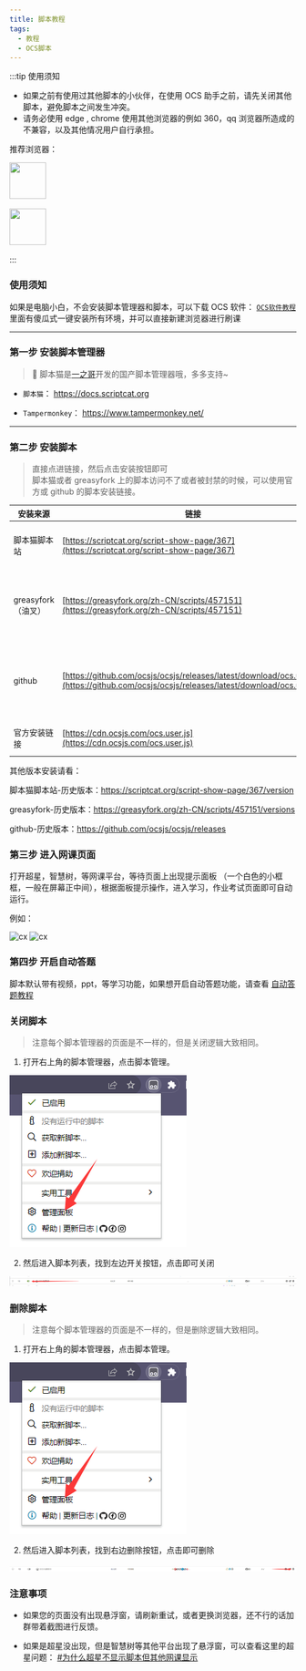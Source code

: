 ```yaml
---
title: 脚本教程
tags:
  - 教程
  - OCS脚本
---
```


:::tip 使用须知

- 如果之前有使用过其他脚本的小伙伴，在使用 OCS 助手之前，请先关闭其他脚本，避免脚本之间发生冲突。
- 请务必使用 edge , chrome 使用其他浏览器的例如 360，qq 浏览器所造成的不兼容，以及其他情况用户自行承担。

推荐浏览器：

<a href="https://www.microsoft.com/zh-cn/edge/download" target="_blank"> <img src="https://user-images.githubusercontent.com/50533276/166101774-c62bfc5a-89fc-42e2-9638-484847bb0dd7.png" width="64" height="64" /> </a>

<a href="https://www.google.com/intl/zh-CN/chrome/" target="_blank"> <img src="https://user-images.githubusercontent.com/50533276/166101769-cc4cf43a-df3f-479a-bd19-e5d4033961dd.png" width="64" height="64" /> </a>

:::

### 使用须知

如果是电脑小白，不会安装脚本管理器和脚本，可以下载 OCS 软件： [`OCS软件教程`](/docs/app)  
里面有傻瓜式一键安装所有环境，并可以直接新建浏览器进行刷课

---

### 第一步 安装脚本管理器

> 🎉 脚本猫是[一之哥](https://blog.icodef.com/)开发的国产脚本管理器哦，多多支持~

- `脚本猫`： <a href="https://docs.scriptcat.org/" target="_blank"> https://docs.scriptcat.org </a>

- `Tampermonkey`： <a href="https://www.tampermonkey.net/" target="_blank"> https://www.tampermonkey.net/</a>

---

### 第二步 安装脚本

> 直接点进链接，然后点击安装按钮即可  
> 脚本猫或者 greasyfork 上的脚本访问不了或者被封禁的时候，可以使用官方或 github 的脚本安装链接。

| 安装来源           | 链接                                                                                                                                       | 说明                                  |
| ------------------ | ------------------------------------------------------------------------------------------------------------------------------------------ | ------------------------------------- |
| 脚本猫脚本站       | [https://scriptcat.org/script-show-page/367](https://scriptcat.org/script-show-page/367)                                                   | 脚本猫旗下的脚本托管网站              |
| greasyfork（油叉） | [https://greasyfork.org/zh-CN/scripts/457151](https://greasyfork.org/zh-CN/scripts/457151)                                                 | 油叉是当下比较热门的的脚本托管网站    |
| github             | [https://github.com/ocsjs/ocsjs/releases/latest/download/ocs.user.js](https://github.com/ocsjs/ocsjs/releases/latest/download/ocs.user.js) | 由 Github Action 自动打包生成（最新） |
| 官方安装链接       | [https://cdn.ocsjs.com/ocs.user.js](https://cdn.ocsjs.com/ocs.user.js)                                                                     | OCS 官方脚本链接                      |

其他版本安装请看：

脚本猫脚本站-历史版本：https://scriptcat.org/script-show-page/367/version

greasyfork-历史版本：https://greasyfork.org/zh-CN/scripts/457151/versions

github-历史版本：https://github.com/ocsjs/ocsjs/releases

### 第三步 进入网课页面

打开超星，智慧树，等网课平台，等待页面上出现提示面板 （一个白色的小框框，一般在屏幕正中间），根据面板提示操作，进入学习，作业考试页面即可自动运行。

例如：

![cx](/img/cx.png)
![cx](/img/zhs.png)

### 第四步 开启自动答题

脚本默认带有视频，ppt，等学习功能，如果想开启自动答题功能，请查看 [自动答题教程](/docs/work)

### 关闭脚本

> 注意每个脚本管理器的页面是不一样的，但是关闭逻辑大致相同。

1. 打开右上角的脚本管理器，点击脚本管理。

![脚本管理](../static/img/common/script_manage.png)

2. 然后进入脚本列表，找到左边开关按钮，点击即可关闭

![脚本关闭](../static/img/common/script_close.png)

### 删除脚本

> 注意每个脚本管理器的页面是不一样的，但是删除逻辑大致相同。

1. 打开右上角的脚本管理器，点击脚本管理。

![脚本管理](../static/img/common/script_manage.png)

2. 然后进入脚本列表，找到右边删除按钮，点击即可删除

![脚本删除](../static/img/common/script_delete.png)

### 注意事项

- 如果您的页面没有出现悬浮窗，请刷新重试，或者更换浏览器，还不行的话加群带着截图进行反馈。

- 如果是超星没出现，但是智慧树等其他平台出现了悬浮窗，可以查看这里的超星问题： [#为什么超星不显示脚本但其他网课显示](/docs/other/FQA#为什么超星不显示脚本但其他网课显示)
